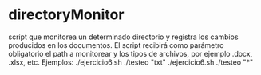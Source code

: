 # directoryMonitor
script que monitorea un determinado directorio y registra los cambios producidos en los documentos. El script recibirá como parámetro obligatorio el path a monitorear y los tipos de archivos, por ejemplo .docx, .xlsx, etc.  Ejemplos: ./ejercicio6.sh ./testeo \"txt\" ./ejercicio6.sh ./testeo \"*\"
